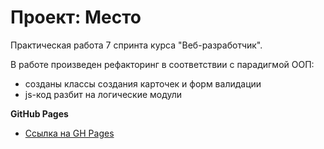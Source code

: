 # Проект: Место

Практическая работа 7 спринта курса "Веб-разработчик".

В работе произведен рефакторинг в соответствии с парадигмой ООП: 
* созданы классы создания карточек и форм валидации
* js-код разбит на логические модули


**GitHub Pages**

* [Ссылка на GH Pages](https://eduardyandexpraktikum.github.io/mesto/)